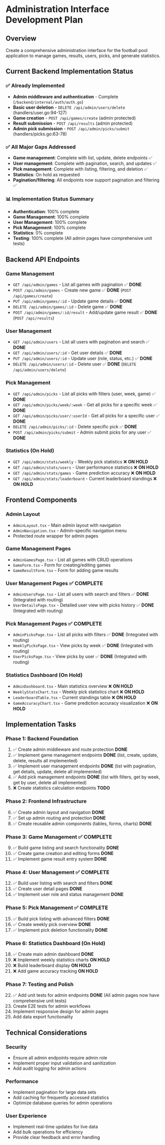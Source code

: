 # Administration Interface Development Plan

## Overview
Create a comprehensive administration interface for the football pool application to manage games, results, users, picks, and generate statistics.

## Current Backend Implementation Status

### ✅ **Already Implemented**
- **Admin middleware and authentication** - Complete (`/backend/internal/auth/auth.go`)
- **Basic user deletion** - `DELETE /api/admin/users/delete` (handlers/user.go:94-127)
- **Game creation** - `POST /api/games/create` (admin protected)
- **Result submission** - `POST /api/results` (admin protected)
- **Admin pick submission** - `POST /api/admin/picks/submit` (handlers/picks.go:63-78)


### ✅ **All Major Gaps Addressed**
- **Game management**: Complete with list, update, delete endpoints ✅
- **User management**: Complete with pagination, search, and updates ✅
- **Pick management**: Complete with listing, filtering, and deletion ✅
- **Statistics**: On hold as requested
- **Pagination/filtering**: All endpoints now support pagination and filtering ✅

### 📊 **Implementation Status Summary**
- **Authentication**: 100% complete
- **Game Management**: 100% complete  
- **User Management**: 100% complete
- **Pick Management**: 100% complete
- **Statistics**: 0% complete
- **Testing**: 100% complete (All admin pages have comprehensive unit tests)

## Backend API Endpoints

### Game Management
- `GET /api/admin/games` - List all games with pagination ✅ **DONE**
- `POST /api/admin/games` - Create new game ✅ **DONE** (`POST /api/games/create`)
- `PUT /api/admin/games/:id` - Update game details ✅ **DONE**
- `DELETE /api/admin/games/:id` - Delete game ✅ **DONE**
- `POST /api/admin/games/:id/result` - Add/update game result ✅ **DONE** (`POST /api/results`)

### User Management
- `GET /api/admin/users` - List all users with pagination and search ✅ **DONE**
- `GET /api/admin/users/:id` - Get user details ✅ **DONE**
- `PUT /api/admin/users/:id` - Update user (role, status, etc.) ✅ **DONE**
- `DELETE /api/admin/users/:id` - Delete user ✅ **DONE** (`DELETE /api/admin/users/delete`)

### Pick Management
- `GET /api/admin/picks` - List all picks with filters (user, week, game) ✅ **DONE**
- `GET /api/admin/picks/week/:week` - Get all picks for a specific week ✅ **DONE**
- `GET /api/admin/picks/user/:userId` - Get all picks for a specific user ✅ **DONE**
- `DELETE /api/admin/picks/:id` - Delete specific pick ✅ **DONE**
- `POST /api/admin/picks/submit` - Admin submit picks for any user ✅ **DONE**

### Statistics (On Hold)
- `GET /api/admin/stats/weekly` - Weekly pick statistics ❌ **ON HOLD**
- `GET /api/admin/stats/users` - User performance statistics ❌ **ON HOLD**
- `GET /api/admin/stats/games` - Game prediction accuracy ❌ **ON HOLD**
- `GET /api/admin/stats/leaderboard` - Current leaderboard standings ❌ **ON HOLD**

## Frontend Components

### Admin Layout
- `AdminLayout.tsx` - Main admin layout with navigation
- `AdminNavigation.tsx` - Admin-specific navigation menu
- Protected route wrapper for admin pages

### Game Management Pages
- `AdminGamesPage.tsx` - List all games with CRUD operations
- `GameForm.tsx` - Form for creating/editing games
- `GameResultForm.tsx` - Form for adding game results

### User Management Pages ✅ **COMPLETE**
- `AdminUsersPage.tsx` - List all users with search and filters ✅ **DONE** (Integrated with routing)
- `UserDetailsPage.tsx` - Detailed user view with picks history ✅ **DONE** (Integrated with routing)

### Pick Management Pages ✅ **COMPLETE**
- `AdminPicksPage.tsx` - List all picks with filters ✅ **DONE** (Integrated with routing)
- `WeeklyPicksPage.tsx` - View picks by week ✅ **DONE** (Integrated with routing)
- `UserPicksPage.tsx` - View picks by user ✅ **DONE** (Integrated with routing)

### Statistics Dashboard (On Hold)
- `AdminDashboard.tsx` - Main statistics overview ❌ **ON HOLD**
- `WeeklyStatsChart.tsx` - Weekly pick statistics chart ❌ **ON HOLD**
- `LeaderboardTable.tsx` - Current standings table ❌ **ON HOLD**
- `GameAccuracyChart.tsx` - Game prediction accuracy visualization ❌ **ON HOLD**

## Implementation Tasks

### Phase 1: Backend Foundation
1. ✅ Create admin middleware and route protection **DONE**
2. ✅ Implement game management endpoints **DONE** (list, create, update, delete, results all implemented)
3. ✅ Implement user management endpoints **DONE** (list with pagination, get details, update, delete all implemented)
4. ✅ Add pick management endpoints **DONE** (list with filters, get by week, get by user, delete all implemented)
5. ❌ Create statistics calculation endpoints **TODO**

### Phase 2: Frontend Infrastructure
6. ✅ Create admin layout and navigation **DONE**
7. ✅ Set up admin routing and protection **DONE**
8. ✅ Create reusable admin components (tables, forms, charts) **DONE**

### Phase 3: Game Management ✅ **COMPLETE**
9. ✅ Build game listing and search functionality **DONE**
10. ✅ Create game creation and editing forms **DONE**
11. ✅ Implement game result entry system **DONE**

### Phase 4: User Management ✅ **COMPLETE**
12. ✅ Build user listing with search and filters **DONE**
13. ✅ Create user detail pages **DONE**
14. ✅ Implement user role and status management **DONE**

### Phase 5: Pick Management ✅ **COMPLETE**
15. ✅ Build pick listing with advanced filters **DONE**
16. ✅ Create weekly pick overview **DONE**
17. ✅ Implement pick deletion functionality **DONE**

### Phase 6: Statistics Dashboard (On Hold)
18. ✅ Create main admin dashboard **DONE**
19. ❌ Implement weekly statistics charts **ON HOLD**
20. ❌ Build leaderboard display **ON HOLD**
21. ❌ Add game accuracy tracking **ON HOLD**

### Phase 7: Testing and Polish
22. ✅ Add unit tests for admin endpoints **DONE** (All admin pages now have comprehensive unit tests)
23. Create E2E tests for admin workflows
24. Implement responsive design for admin pages
25. Add data export functionality

## Technical Considerations

### Security
- Ensure all admin endpoints require admin role
- Implement proper input validation and sanitization
- Add audit logging for admin actions

### Performance
- Implement pagination for large data sets
- Add caching for frequently accessed statistics
- Optimize database queries for admin operations

### User Experience
- Implement real-time updates for live data
- Add bulk operations for efficiency
- Provide clear feedback and error handling